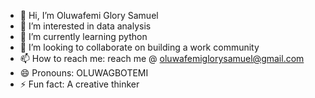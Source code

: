 - 👋 Hi, I’m Oluwafemi Glory Samuel 
- 👀 I’m interested in data analysis
- 🌱 I’m currently learning python 
- 💞️ I’m looking to collaborate on building a work community
- 📫 How to reach me: reach me @ oluwafemiglorysamuel@gmail.com
- 😄 Pronouns: OLUWAGBOTEMI
- ⚡ Fun fact: A creative thinker 

<!---
OLUWAGBOTEMI009/OLUWAGBOTEMI009 is a ✨ special ✨ repository because its `README.md` (this file) appears on your GitHub profile.
You can click the Preview link to take a look at your changes.
--->
